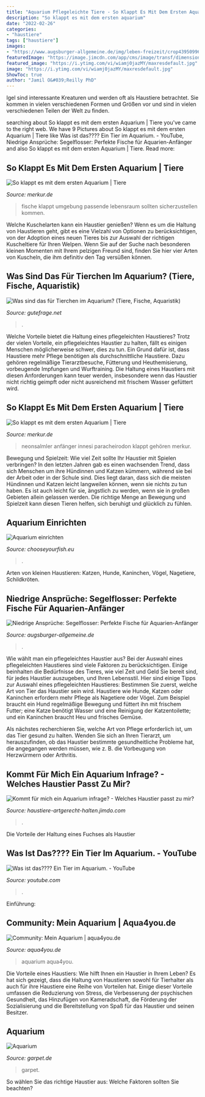 ```yaml
---
title: "Aquarium Pflegeleichte Tiere - So Klappt Es Mit Dem Ersten Aquarium"
description: "So klappt es mit dem ersten aquarium"
date: "2022-02-26"
categories:
- "haustiere"
tags: ["haustiere"]
images:
- "https://www.augsburger-allgemeine.de/img/leben-freizeit/crop43950996/0166565502-cv16_9-w1880/Segelflosser-Pterophyllum-scalare-sind-wenig-anspruchsvoll-was-die-Haltung-im-Aquarium-angeht.jpg"
featuredImage: "https://image.jimcdn.com/app/cms/image/transf/dimension=850x1024:format=jpg/path/sf1deef04d6437729/image/ibfe707485238efe2/version/1508578257/image.jpg"
featured_image: "https://i.ytimg.com/vi/wiamj0jazMY/maxresdefault.jpg"
image: "https://i.ytimg.com/vi/wiamj0jazMY/maxresdefault.jpg"
ShowToc: true
author: "Jamil O&#039;Reilly PhD"
---
```



Igel sind interessante Kreaturen und werden oft als Haustiere betrachtet. Sie kommen in vielen verschiedenen Formen und Größen vor und sind in vielen verschiedenen Teilen der Welt zu finden.

	

		
searching about So klappt es mit dem ersten Aquarium | Tiere you've came to the right web. We have 9 Pictures about So klappt es mit dem ersten Aquarium | Tiere like Was ist das???? Ein Tier im Aquarium. - YouTube, Niedrige Ansprüche: Segelflosser: Perfekte Fische für Aquarien-Anfänger and also So klappt es mit dem ersten Aquarium | Tiere. Read more:
		
    
## So Klappt Es Mit Dem Ersten Aquarium | Tiere

<img loading=lazy src="https://www.merkur.de/bilder/2016/10/21/6866639/382004543-urn-newsml-dpa-com-20090101-161013-99-794648_large_4_3-2hhIn2lS0wIG.jpg" onerror="this.onerror=null;this.src='https://tse3.mm.bing.net/th?id=OIP.AFVHol6SJe25MwBtejs6zgHaEK&amp;pid=15.1';" alt="So klappt es mit dem ersten Aquarium | Tiere">

_Source: merkur.de_

>fische klappt umgebung passende lebensraum sollten sicherzustellen kommen. 

	

Welche Kuschelarten kann ein Haustier genießen?
Wenn es um die Haltung von Haustieren geht, gibt es eine Vielzahl von Optionen zu berücksichtigen, von der Adoption eines neuen Tieres bis zur Auswahl der richtigen Kuscheltiere für Ihren Welpen. Wenn Sie auf der Suche nach besonderen kleinen Momenten mit Ihrem pelzigen Freund sind, finden Sie hier vier Arten von Kuscheln, die ihm definitiv den Tag versüßen können.

    
## Was Sind Das Für Tierchen Im Aquarium? (Tiere, Fische, Aquaristik)

<img loading=lazy src="https://images.gutefrage.net/media/fragen/bilder/was-sind-das-fuer-tierchen-im-aquarium/0_big.jpg?v=1527775938000" onerror="this.onerror=null;this.src='https://tse3.mm.bing.net/th?id=OIP.BhTvCiCAmbB7Z2PERBC82wAAAA&amp;pid=15.1';" alt="Was sind das für Tierchen im Aquarium? (Tiere, Fische, Aquaristik)">

_Source: gutefrage.net_

>. 

	

Welche Vorteile bietet die Haltung eines pflegeleichten Haustieres?
Trotz der vielen Vorteile, ein pflegeleichtes Haustier zu halten, fällt es einigen Menschen möglicherweise schwer, dies zu tun. Ein Grund dafür ist, dass Haustiere mehr Pflege benötigen als durchschnittliche Haustiere. Dazu gehören regelmäßige Tierarztbesuche, Fütterung und Heuthemisierung, vorbeugende Impfungen und Wurftraining. Die Haltung eines Haustiers mit diesen Anforderungen kann teuer werden, insbesondere wenn das Haustier nicht richtig geimpft oder nicht ausreichend mit frischem Wasser gefüttert wird.

    
## So Klappt Es Mit Dem Ersten Aquarium | Tiere

<img loading=lazy src="https://www.merkur.de/bilder/2016/10/21/6866639/2036618303-urn-newsml-dpa-com-20090101-161013-99-794645_large_4_3-Mo7p0qBddNG.jpg" onerror="this.onerror=null;this.src='https://tse1.mm.bing.net/th?id=OIP.SYy9UKJp2jy654aehwxMqAHaEK&amp;pid=15.1';" alt="So klappt es mit dem ersten Aquarium | Tiere">

_Source: merkur.de_

>neonsalmler anfänger innesi paracheirodon klappt gehören merkur. 

	

Bewegung und Spielzeit: Wie viel Zeit sollte Ihr Haustier mit Spielen verbringen?
In den letzten Jahren gab es einen wachsenden Trend, dass sich Menschen um ihre Hündinnen und Katzen kümmern, während sie bei der Arbeit oder in der Schule sind. Dies liegt daran, dass sich die meisten Hündinnen und Katzen leicht langweilen können, wenn sie nichts zu tun haben. Es ist auch leicht für sie, ängstlich zu werden, wenn sie in großen Gebieten allein gelassen werden. Die richtige Menge an Bewegung und Spielzeit kann diesen Tieren helfen, sich beruhigt und glücklich zu fühlen.

    
## Aquarium Einrichten

<img loading=lazy src="https://www.chooseyourfish.eu/medien/80_80_1024_320.aquarium-tiere.jpg" onerror="this.onerror=null;this.src='https://tse4.mm.bing.net/th?id=OIP.2j6zSA84uM0dALHI3fJZ3wAAAA&amp;pid=15.1';" alt="Aquarium einrichten">

_Source: chooseyourfish.eu_

>. 

	

Arten von kleinen Haustieren: Katzen, Hunde, Kaninchen, Vögel, Nagetiere, Schildkröten.

    
## Niedrige Ansprüche: Segelflosser: Perfekte Fische Für Aquarien-Anfänger

<img loading=lazy src="https://www.augsburger-allgemeine.de/img/leben-freizeit/crop43950996/0166565502-cv16_9-w1880/Segelflosser-Pterophyllum-scalare-sind-wenig-anspruchsvoll-was-die-Haltung-im-Aquarium-angeht.jpg" onerror="this.onerror=null;this.src='https://tse4.mm.bing.net/th?id=OIP.n0FGfEHq1D38DsxVNfDGMQHaEK&amp;pid=15.1';" alt="Niedrige Ansprüche: Segelflosser: Perfekte Fische für Aquarien-Anfänger">

_Source: augsburger-allgemeine.de_

>. 

	

Wie wählt man ein pflegeleichtes Haustier aus?
Bei der Auswahl eines pflegeleichten Haustieres sind viele Faktoren zu berücksichtigen. Einige beinhalten die Bedürfnisse des Tieres, wie viel Zeit und Geld Sie bereit sind, für jedes Haustier auszugeben, und Ihren Lebensstil. Hier sind einige Tipps zur Auswahl eines pflegeleichten Haustieres:
Bestimmen Sie zuerst, welche Art von Tier das Haustier sein wird. Haustiere wie Hunde, Katzen oder Kaninchen erfordern mehr Pflege als Nagetiere oder Vögel. Zum Beispiel braucht ein Hund regelmäßige Bewegung und füttert ihn mit frischem Futter; eine Katze benötigt Wasser und eine Reinigung der Katzentoilette; und ein Kaninchen braucht Heu und frisches Gemüse.

Als nächstes recherchieren Sie, welche Art von Pflege erforderlich ist, um das Tier gesund zu halten. Wenden Sie sich an Ihren Tierarzt, um herauszufinden, ob das Haustier bestimmte gesundheitliche Probleme hat, die angegangen werden müssen, wie z. B. die Vorbeugung von Herzwürmern oder Arthritis.

    
## Kommt Für Mich Ein Aquarium Infrage? - Welches Haustier Passt Zu Mir?

<img loading=lazy src="https://image.jimcdn.com/app/cms/image/transf/dimension=850x1024:format=jpg/path/sf1deef04d6437729/image/ibfe707485238efe2/version/1508578257/image.jpg" onerror="this.onerror=null;this.src='https://tse1.mm.bing.net/th?id=OIP.5PNTrcgU5fyzPKKuJfsHEAHaE7&amp;pid=15.1';" alt="Kommt für mich ein Aquarium infrage? - Welches Haustier passt zu mir?">

_Source: haustiere-artgerecht-halten.jimdo.com_

>. 

	

Die Vorteile der Haltung eines Fuchses als Haustier

    
## Was Ist Das???? Ein Tier Im Aquarium. - YouTube

<img loading=lazy src="https://i.ytimg.com/vi/wiamj0jazMY/maxresdefault.jpg" onerror="this.onerror=null;this.src='https://tse2.mm.bing.net/th?id=OIP.OcbzWcT4yJhOa_qqcmK0ogHaEK&amp;pid=15.1';" alt="Was ist das???? Ein Tier im Aquarium. - YouTube">

_Source: youtube.com_

>. 

	

Einführung:

    
## Community: Mein Aquarium | Aqua4you.de

<img loading=lazy src="http://www.aqua4you.de/images/mein_aquarium/jzvRcBCK3tcc.jpg" onerror="this.onerror=null;this.src='https://tse2.mm.bing.net/th?id=OIP.h8AJ1ndkGSvl6yGgLXgrTgHaJ4&amp;pid=15.1';" alt="Community: Mein Aquarium | aqua4you.de">

_Source: aqua4you.de_

>aquarium aqua4you. 

	

Die Vorteile eines Haustiers: Wie hilft Ihnen ein Haustier in Ihrem Leben?
Es hat sich gezeigt, dass die Haltung von Haustieren sowohl für Tierhalter als auch für ihre Haustiere eine Reihe von Vorteilen hat. Einige dieser Vorteile umfassen die Reduzierung von Stress, die Verbesserung der psychischen Gesundheit, das Hinzufügen von Kameradschaft, die Förderung der Sozialisierung und die Bereitstellung von Spaß für das Haustier und seinen Besitzer.

    
## Aquarium

<img loading=lazy src="https://www.garpet.de/bilder/kategorien/Aquarium_8.jpg" onerror="this.onerror=null;this.src='https://tse4.mm.bing.net/th?id=OIP.ggw7W63Nrk35MYekmQyL3QHaC1&amp;pid=15.1';" alt="Aquarium">

_Source: garpet.de_

>garpet. 

	

So wählen Sie das richtige Haustier aus: Welche Faktoren sollten Sie beachten?


